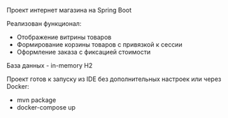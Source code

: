 Проект интернет магазина на Spring Boot

Реализован функционал:
- Отображение витрины товаров
- Формирование корзины товаров с привязкой к сессии
- Оформление заказа с фиксацией стоимости

База данных - in-memory H2

Проект готов к запуску из IDE без дополнительных настроек или через Docker:
- mvn package
- docker-compose up